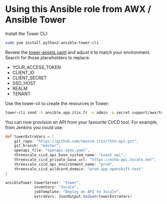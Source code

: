 # Using this Ansible role from AWX / Ansible Tower

Install the Tower CLI:

```sh
sudo yum install python2-ansible-tower-cli
```

Review the [tower-assets.yaml](tower-assets.yaml) and adjust it to match your environment.
Search for those placeholders to replace:

- YOUR_ACCESS_TOKEN
- CLIENT_ID
- CLIENT_SECRET
- SSO_HOST
- REALM
- TENANT

Use the tower-cli to create the resources in Tower:

```sh
tower-cli send -h ansible.app.itix.fr -u admin -p secret support/awx/tower-assets.yaml
```

You can now provision an API from your favourite CI/CD tool. For example, from Jenkins you could use:

```groovy
def towerExtraVars = [
    git_repo: "https://github.com/nmasse-itix/rhte-api.git",
    git_branch: "master",
    openapi_file: "openapi-spec.yaml",
    threescale_cicd_api_base_system_name: "event_api",
    threescale_cicd_private_base_url: "https://echo-api.3scale.net",
    threescale_cicd_api_environment_name: "prod",
    threescale_cicd_wildcard_domain: "prod.app.openshift.test"
]

ansibleTower towerServer: "tower",
             inventory: "3scale",
             jobTemplate: "Deploy an API to 3scale",
             extraVars: JsonOutput.toJson(towerExtraVars)
```
